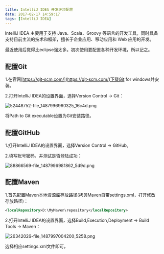 ```yaml
---
title: IntelliJ IDEA 开发环境配置
date: 2017-02-17 14:59:17
tags: [IntelliJ IDEA]
---
```

IntelliJ IDEA 主要用于支持 Java、Scala、Groovy 等语言的开发工具，同时具备支持目前主流的技术和框架，擅长于企业应用、移动应用和 Web 应用的开发。

最近使用后觉得比eclipse强太多。初次使用要配置各种开发环境，所以记之。
## 配置Git
1.在官网[https://git-scm.com/](https://git-scm.com/)下载Git for windows并安装。

2.打开IntelliJ IDEA的设置界面，选择Version Control → Git：  
<!--more--> 

![52448752-file_1487996960325_16c4d.png](img/52448752-file_1487996960325_16c4d.png)

将Path to Git executable设置为Git安装路径。
## 配置GitHub
1.打开IntelliJ IDEA的设置界面，选择Version Control → GitHub。

2.填写账号密码，并测试是否登陆成功： 

![88866569-file_1487996981862_5d9d.png](img/88866569-file_1487996981862_5d9d.png)
## 配置Maven
1.首先配置Maven本地资源库存放路径(拷贝Maven自带settings.xml，打开修改存放路径)：
```xml
<localRepository>D:\MyMaven\repository</localRepository> 
```
2.打开IntelliJ IDEA的设置界面，选择Build,Execution,Deployment → Build Tools → Maven：

![26342026-file_1487997004200_5258.png](img/26342026-file_1487997004200_5258.png)

选择相应settings.xml文件即可。  